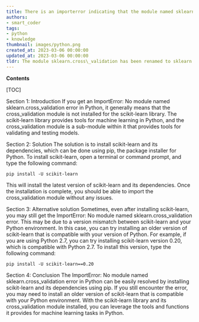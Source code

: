 ```yaml
---
title: There is an importerror indicating that the module named sklearn.cross_validation cannot be found
authors:
- smart_coder
tags:
- python
- knowledge
thumbnail: images/python.png
created_at: 2023-03-06 00:00:00
updated_at: 2023-03-06 00:00:00
tldr: The module sklearn.cross\_validation has been renamed to sklearn.model\_selection in more recent versions of scikit-learn, so you should use `from sklearn.model\_selection import train\_test\_split` instead.
---
```


**Contents**

[TOC]

Section 1: Introduction
If you get an ImportError: No module named sklearn.cross_validation error in Python, it generally means that the cross_validation module is not installed for the scikit-learn library. The scikit-learn library provides tools for machine learning in Python, and the cross_validation module is a sub-module within it that provides tools for validating and testing models.

Section 2: Solution
The solution is to install scikit-learn and its dependencies, which can be done using pip, the package installer for Python. To install scikit-learn, open a terminal or command prompt, and type the following command:

`pip install -U scikit-learn`

This will install the latest version of scikit-learn and its dependencies. Once the installation is complete, you should be able to import the cross_validation module without any issues.

Section 3: Alternative solution
Sometimes, even after installing scikit-learn, you may still get the ImportError: No module named sklearn.cross_validation error. This may be due to a version mismatch between scikit-learn and your Python environment. In this case, you can try installing an older version of scikit-learn that is compatible with your version of Python. For example, if you are using Python 2.7, you can try installing scikit-learn version 0.20, which is compatible with Python 2.7. To install this version, type the following command:

`pip install -U scikit-learn==0.20`

Section 4: Conclusion
The ImportError: No module named sklearn.cross_validation error in Python can be easily resolved by installing scikit-learn and its dependencies using pip. If you still encounter the error, you may need to install an older version of scikit-learn that is compatible with your Python environment. With the scikit-learn library and its cross_validation module installed, you can leverage the tools and functions it provides for machine learning tasks in Python.
